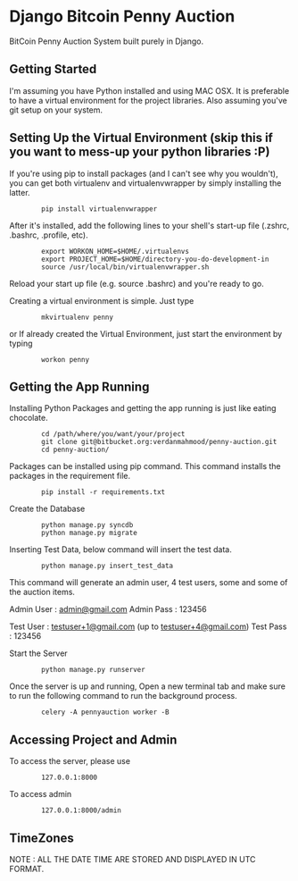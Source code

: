 Django Bitcoin Penny Auction
============================

BitCoin Penny Auction System built purely in Django.

Getting Started
---------------

I'm assuming you have Python installed and using MAC OSX. It is preferable to have a virtual environment for the project libraries.
Also assuming you've git setup on your system.

Setting Up the Virtual Environment (skip this if you want to mess-up your python libraries :P)
-------------------------------------------------------------------------------------------

If you're using pip to install packages (and I can't see why you wouldn't), you can get both virtualenv and virtualenvwrapper by simply installing the latter.

            pip install virtualenvwrapper

After it's installed, add the following lines to your shell's start-up file (.zshrc, .bashrc, .profile, etc).

            export WORKON_HOME=$HOME/.virtualenvs
            export PROJECT_HOME=$HOME/directory-you-do-development-in
            source /usr/local/bin/virtualenvwrapper.sh

Reload your start up file (e.g. source .bashrc) and you're ready to go.

Creating a virtual environment is simple. Just type

            mkvirtualenv penny

or If already created the Virtual Environment, just start the environment by typing

            workon penny


Getting the App Running
-----------------------

Installing Python Packages and getting the app running is just like eating chocolate.

            cd /path/where/you/want/your/project
            git clone git@bitbucket.org:verdanmahmood/penny-auction.git
            cd penny-auction/
            
Packages can be installed using pip command.
This command installs the packages in the requirement file.
            
            pip install -r requirements.txt
            
Create the Database

            python manage.py syncdb
            python manage.py migrate
            
            
Inserting Test Data, below command will insert the test data. 

            python manage.py insert_test_data

This command will generate an admin user, 4 test users, some and some of the auction items.

Admin User : admin@gmail.com
Admin Pass : 123456

Test User : testuser+1@gmail.com (up to testuser+4@gmail.com)
Test Pass : 123456

Start the Server
            
            python manage.py runserver
            
Once the server is up and running, Open a new terminal tab and make sure to run the following command to run the background process.

            celery -A pennyauction worker -B
            
Accessing Project and Admin
---------------------------

To access the server, please use 

            127.0.0.1:8000
            
To access admin

            127.0.0.1:8000/admin
            
TimeZones
---------

NOTE : ALL THE DATE TIME ARE STORED AND DISPLAYED IN UTC FORMAT.